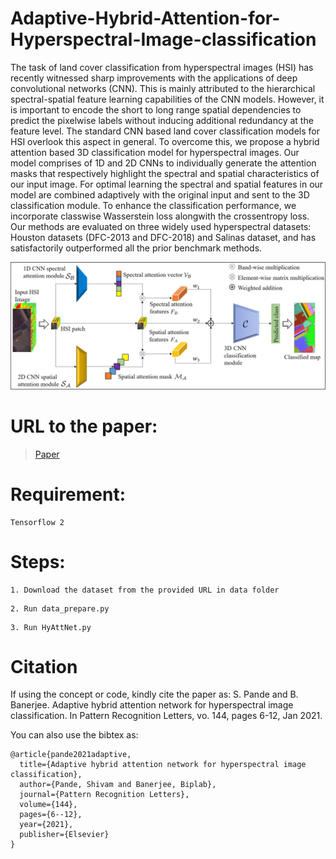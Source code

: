# Adaptive-Hybrid-Attention-for-Hyperspectral-Image-classification

The task of land cover classification from hyperspectral images (HSI) has recently witnessed sharp improvements with the applications of deep convolutional networks (CNN). This is mainly attributed to the hierarchical spectral-spatial feature learning capabilities of the CNN models. However, it is important to encode the short to long range spatial dependencies to predict the pixelwise labels without inducing additional redundancy at the feature level. The standard CNN based land cover classification models for HSI overlook this aspect in general. To overcome this, we propose a hybrid attention based 3D classification model for hyperspectral images. Our model comprises of 1D and 2D CNNs to individually generate the attention masks that respectively highlight the spectral and spatial characteristics of our input image. For optimal learning the spectral and spatial features in our model are combined adaptively with the original input and sent to the 3D classification module. To enhance the classification performance, we incorporate classwise Wasserstein loss alongwith the crossentropy loss. Our methods are evaluated on three widely used hyperspectral datasets: Houston datasets (DFC-2013 and DFC-2018) and Salinas dataset, and has satisfactorily outperformed all the prior benchmark methods.

![alt text](images/diagram1.png)

# URL to the paper: 
>[Paper](https://www.sciencedirect.com/science/article/pii/S0167865521000283?ref=cra_js_challenge&fr=RR-1)

# Requirement:

```
Tensorflow 2
```
# Steps:

```
1. Download the dataset from the provided URL in data folder
```
```
2. Run data_prepare.py
```
```
3. Run HyAttNet.py
```
# Citation
If using the concept or code, kindly cite the paper as: S. Pande and B. Banerjee. Adaptive hybrid attention network for hyperspectral image classification. In Pattern Recognition Letters, vo. 144, pages 6-12, Jan 2021.

You can also use the bibtex as:
```
@article{pande2021adaptive,
  title={Adaptive hybrid attention network for hyperspectral image classification},
  author={Pande, Shivam and Banerjee, Biplab},
  journal={Pattern Recognition Letters},
  volume={144},
  pages={6--12},
  year={2021},
  publisher={Elsevier}
}
```
